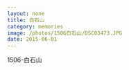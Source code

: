 ```yaml
---
layout: none
title: 白石山
category: memories
image: /photos/1506白石山/DSC03473.JPG
date: 2015-06-01
---
```

1506-白石山